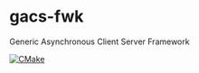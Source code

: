 # gacs-fwk
Generic Asynchronous Client Server Framework

[![CMake](https://github.com/axel-lebourhis/gacs-fwk/actions/workflows/cmake.yml/badge.svg?branch=main)](https://github.com/axel-lebourhis/gacs-fwk/actions/workflows/cmake.yml)
